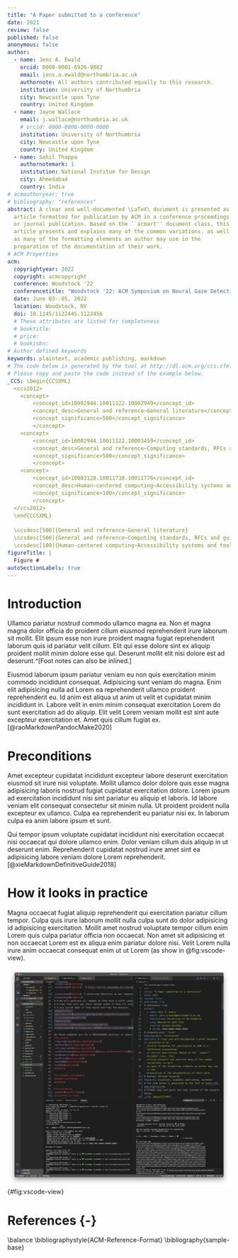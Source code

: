 ```yaml
---
title: "A Paper submitted to a conference"
date: 2021
review: false
published: false
anonymous: false
author:
  - name: Jens A. Ewald
    orcid: 0000-0001-6926-9882
    email: jens.a.ewald@northumbria.ac.uk
    authornote: All authors contributed equally to this research.
    institution: University of Northumbria
    city: Newcastle upon Tyne
    country: United Kingdom
  - name: Jayne Wallace
    email: j.wallace@northumbria.ac.uk
    # orcid: 0000-0000-0000-0000
    institution: University of Northumbria
    city: Newcastle upon Tyne
    country: United Kingdom
  - name: Sahil Thappa
    authornotemark: 1
    institution: National Institue for Design
    city: Ahmedabad
    country: India
# acmauthoryear: true
# bibliography: "references"
abstract: A clear and well-documented \LaTeX\ document is presented as an
  article formatted for publication by ACM in a conference proceedings
  or journal publication. Based on the ``acmart'' document class, this
  article presents and explains many of the common variations, as well
  as many of the formatting elements an author may use in the
  preparation of the documentation of their work.
# ACM Properties
acm:
  copyrightyear: 2022
  copyright: acmcopyright
  conference: Woodstock '22
  conferencetitle: "Woodstock '22: ACM Symposium on Neural Gaze Detection"
  date: June 03--05, 2022
  location: Woodstock, NY
  doi: 10.1145/1122445.1122456
  # These attributes are listed for completeness
  # booktitle:
  # price: 
  # bookisbn: 
# Author defined keywords
keywords: plaintext, academic publishing, markdown
# The code below is generated by the tool at http://dl.acm.org/ccs.cfm.
# Please copy and paste the code instead of the example below.
_CCS: \begin{CCSXML}
  <ccs2012>
    <concept>
        <concept_id>10002944.10011122.10002949</concept_id>
        <concept_desc>General and reference~General literature</concept_desc>
        <concept_significance>500</concept_significance>
        </concept>
    <concept>
        <concept_id>10002944.10011122.10003459</concept_id>
        <concept_desc>General and reference~Computing standards, RFCs and guidelines</concept_desc>
        <concept_significance>500</concept_significance>
        </concept>
    <concept>
        <concept_id>10003120.10011738.10011776</concept_id>
        <concept_desc>Human-centered computing~Accessibility systems and tools</concept_desc>
        <concept_significance>100</concept_significance>
        </concept>
  </ccs2012>
  \end{CCSXML}

  \ccsdesc[500]{General and reference~General literature}
  \ccsdesc[500]{General and reference~Computing standards, RFCs and guidelines}
  \ccsdesc[100]{Human-centered computing~Accessibility systems and tools}
figureTitle: |
  Figure #
autoSectionLabels: true
---
```


# Introduction

Ullamco pariatur nostrud commodo ullamco magna ea. Non et magna magna dolor officia do proident cillum eiusmod reprehenderit irure laborum sit mollit. Elit ipsum esse non irure proident magna fugiat reprehenderit laborum quis id pariatur velit cillum. Elit qui esse dolore sint ex aliquip proident mollit minim dolore esse qui. Deserunt mollit elit nisi dolore est ad deserunt.^[Foot notes can also be inlined.]

Eiusmod laborum ipsum pariatur veniam eu non quis exercitation minim commodo incididunt consequat. Adipisicing sunt veniam do magna. Enim elit adipisicing nulla ad Lorem ea reprehenderit ullamco proident reprehenderit eu. Id anim est aliqua ut anim ut velit et cupidatat minim incididunt in. Labore velit in enim minim consequat exercitation Lorem do sunt exercitation ad do aliquip. Elit velit Lorem veniam mollit est sint aute excepteur exercitation et. Amet quis cillum fugiat ex.[@raoMarkdownPandocMake2020] 

# Preconditions

Amet excepteur cupidatat incididunt excepteur labore deserunt exercitation eiusmod sit irure nisi voluptate. Mollit ullamco dolor dolore quis esse magna adipisicing laboris nostrud fugiat cupidatat exercitation dolore. Lorem ipsum ad exercitation incididunt nisi sint pariatur eu aliquip et laboris. Id labore veniam elit consequat consectetur sit minim nulla. Ut proident proident nulla excepteur ex ullamco. Culpa ea reprehenderit eu pariatur nisi ex. In laborum culpa ea anim labore ipsum et sunt.

Qui tempor ipsum voluptate cupidatat incididunt nisi exercitation occaecat nisi occaecat qui dolore ullamco enim. Dolor veniam cillum duis aliquip in ut deserunt enim. Reprehenderit cupidatat nostrud irure amet sint ea adipisicing labore veniam dolore Lorem reprehenderit.[@xieMarkdownDefinitiveGuide2018]

# How it looks in practice


Magna occaecat fugiat aliquip reprehenderit qui exercitation pariatur cillum tempor. Culpa quis irure laborum mollit nulla culpa sunt do dolor adipisicing id adipisicing exercitation. Mollit amet nostrud voluptate tempor cillum enim Lorem quis culpa pariatur officia non occaecat. Non amet sit adipisicing et non occaecat Lorem est ex aliqua enim pariatur dolore nisi. Velit Lorem nulla irure anim occaecat consequat enim ut ut Lorem (as show in @fig:vscode-view).

![Editing a template in Visual Studio Code.](images/vscode-view.png){#fig:vscode-view}

# References {-}

\balance
\bibliographystyle{ACM-Reference-Format}
\bibliography{sample-base}

